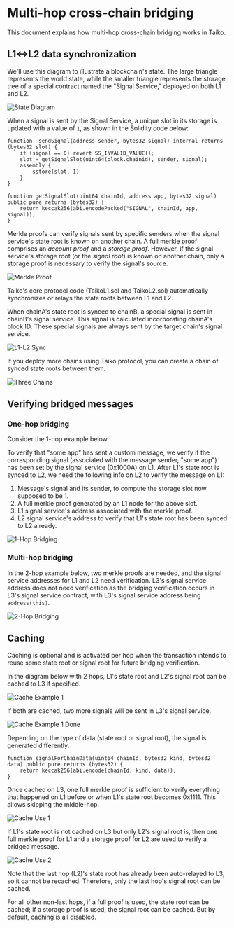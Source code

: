 # Multi-hop cross-chain bridging

This document explains how multi-hop cross-chain bridging works in Taiko.

## L1<->L2 data synchronization
We'll use this diagram to illustrate a blockchain's state. The large triangle represents the world state, while the smaller triangle represents the storage tree of a special contract named the "Signal Service," deployed on both L1 and L2.

![State Diagram](./multihop/state.png)

When a signal is sent by the Signal Service, a unique slot in its storage is updated with a value of `1`, as shown in the Solidity code below:

```solidity
function _sendSignal(address sender, bytes32 signal) internal returns (bytes32 slot) {
    if (signal == 0) revert SS_INVALID_VALUE();
    slot = getSignalSlot(uint64(block.chainid), sender, signal);
    assembly {
        sstore(slot, 1)
    }
}

function getSignalSlot(uint64 chainId, address app, bytes32 signal) public pure returns (bytes32) {
    return keccak256(abi.encodePacked("SIGNAL", chainId, app, signal));
}
```

Merkle proofs can verify signals sent by specific senders when the signal service's state root is known on another chain. A full merkle proof comprises an *account proof* and a *storage proof*. However, if the signal service's storage root (or the *signal root*) is known on another chain, only a storage proof is necessary to verify the signal's source.

![Merkle Proof](./multihop/merkle_proof.png)

Taiko's core protocol code (TaikoL1.sol and TaikoL2.sol) automatically synchronizes or relays the state roots between L1 and L2.

When chainA's state root is synced to chainB, a special signal is sent in chainB's signal service. This signal is calculated incorporating chainA's block ID. These special signals are always sent by the target chain's signal service.

![L1-L2 Sync](./multihop/l1_l2_sync.png)

If you deploy more chains using Taiko protocol, you can create a chain of synced state roots between them.

![Three Chains](./multihop/three_chains.png)

## Verifying bridged messages

### One-hop bridging
Consider the 1-hop example below.

To verify that "some app" has sent a custom message, we verify if the corresponding signal (associated with the message sender, "some app") has been set by the signal service (0x1000A) on L1. After L1's state root is synced to L2, we need the following info on L2 to verify the message on L1:

1. Message's signal and its sender, to compute the storage slot now supposed to be 1.
2. A full merkle proof generated by an L1 node for the above slot.
3. L1 signal service's address associated with the merkle proof.
4. L2 signal service's address to verify that L1's state root has been synced to L2 already.

![1-Hop Bridging](./multihop/bridge_1hop.png)

### Multi-hop bridging
In the 2-hop example below, two merkle proofs are needed, and the signal service addresses for L1 and L2 need verification. L3's signal service address does not need verification as the bridging verification occurs in L3's signal service contract, with L3's signal service address being `address(this)`.

![2-Hop Bridging](./multihop/bridge_2hop.png)

## Caching

Caching is optional and is activated per hop when the transaction intends to reuse some state root or signal root for future bridging verification.


In the diagram below with 2 hops, L1's state root and L2's signal root can be cached to L3 if specified.

![Cache Example 1](./multihop/cache_1.png)

If both are cached, two more signals will be sent in L3's signal service.

![Cache Example 1 Done](./multihop/cache_1_done.png)

Depending on the type of data (state root or signal root), the signal is generated differently.

```solidity
function signalForChainData(uint64 chainId, bytes32 kind, bytes32 data) public pure returns (bytes32) {
    return keccak256(abi.encode(chainId, kind, data));
}
```

Once cached on L3, one full merkle proof is sufficient to verify everything that happened on L1 before or when L1's state root becomes 0x1111. This allows skipping the middle-hop.

![Cache Use 1](./multihop/cache_1_use_1.png)

If L1's state root is not cached on L3 but only L2's signal root is, then one full merkle proof for L1 and a storage proof for L2 are used to verify a bridged message.

![Cache Use 2](./multihop/cache_1_use_2.png)

Note that the last hop (L2)'s state root has already been auto-relayed to L3, so it cannot be recached. Therefore, only the last hop's signal root can be cached.

For all other non-last hops, if a full proof is used, the state root can be cached; if a storage proof is used, the signal root can be cached. But by default, caching is all disabled.